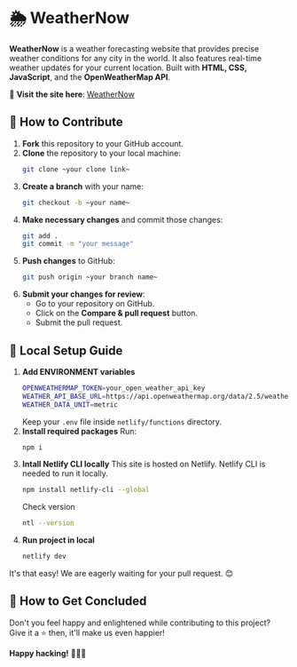 # 🌦️ WeatherNow

**WeatherNow** is a weather forecasting website that provides precise weather conditions for any city in the world. It also features real-time weather updates for your current location. Built with **HTML, CSS, JavaScript**, and the **OpenWeatherMap API**.

🔗 **Visit the site here**: [WeatherNow](https://r0y15.github.io/WeatherNow/)

## 🚀 How to Contribute

1. **Fork** this repository to your GitHub account.
2. **Clone** the repository to your local machine:
   ```bash
   git clone ~your clone link~
   ```
3. **Create a branch** with your name:
   ```bash
   git checkout -b ~your name~
   ```
4. **Make necessary changes** and commit those changes:
   ```bash
   git add .
   git commit -m "your message"
   ```
5. **Push changes** to GitHub:
   ```bash
   git push origin ~your branch name~
   ```
6. **Submit your changes for review**:
   - Go to your repository on GitHub.
   - Click on the **Compare & pull request** button.
   - Submit the pull request.

## 🚀 Local Setup Guide

1. **Add ENVIRONMENT variables**
   ```bash
   OPENWEATHERMAP_TOKEN=your_open_weather_api_key
   WEATHER_API_BASE_URL=https://api.openweathermap.org/data/2.5/weather
   WEATHER_DATA_UNIT=metric
   ```
   Keep your `.env` file inside `netlify/functions` directory.
2. **Install required packages**
   Run:
   ```bash
   npm i 
   ```   
3. **Intall Netlify CLI locally**
   This site is hosted on Netlify. Netlify CLI is needed to run it locally.
   ```bash
   npm install netlify-cli --global
   ``` 
   Check version
   ```bash
   ntl --version
   ```
4. **Run project in local**
   ```bash
   netlify dev
   ```    


It's that easy! We are eagerly waiting for your pull request. 😊

## 📝 How to Get Concluded

Don't you feel happy and enlightened while contributing to this project? Give it a ⭐ then, it'll make us even happier!

**Happy hacking!** 🚀🚀🚀
